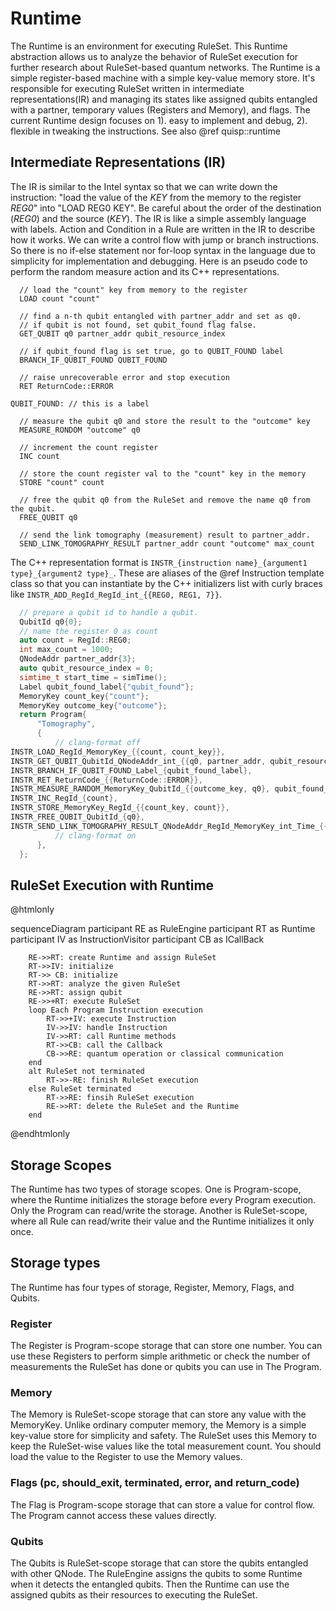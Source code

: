 # Runtime

The Runtime is an environment for executing RuleSet.
This Runtime abstraction allows us to analyze the behavior of RuleSet execution
for further research about RuleSet-based quantum networks. The Runtime is a
simple register-based machine with a simple key-value memory store. It's
responsible for executing RuleSet written in intermediate representations(IR)
and managing its states like assigned qubits entangled with a partner,
temporary values (Registers and Memory), and flags. The current Runtime design
focuses on 1). easy to implement and debug, 2). flexible in tweaking the
instructions.
See also @ref quisp::runtime

## Intermediate Representations (IR)
The IR is similar to the Intel syntax so that we can write down the instruction:
"load the value of the _KEY_ from the memory to the register _REG0_" into
"LOAD REG0 KEY". Be careful about the order of the destination (_REG0_) and the
source (_KEY_). The IR is like a simple assembly language with labels. Action
and Condition in a Rule are written in the IR to describe how it works. We can
write a control flow with jump or branch instructions. So there is no if-else
statement nor for-loop syntax in the language due to simplicity for
implementation and debugging. Here is an pseudo code to perform the random
measure action and its C++ representations.

```plaintext
  // load the "count" key from memory to the register
  LOAD count "count"

  // find a n-th qubit entangled with partner_addr and set as q0.
  // if qubit is not found, set qubit_found flag false.
  GET_QUBIT q0 partner_addr qubit_resource_index

  // if qubit_found flag is set true, go to QUBIT_FOUND label
  BRANCH_IF_QUBIT_FOUND QUBIT_FOUND

  // raise unrecoverable error and stop execution
  RET ReturnCode::ERROR

QUBIT_FOUND: // this is a label

  // measure the qubit q0 and store the result to the "outcome" key
  MEASURE_RONDOM "outcome" q0

  // increment the count register
  INC count

  // store the count register val to the "count" key in the memory
  STORE "count" count

  // free the qubit q0 from the RuleSet and remove the name q0 from the qubit.
  FREE_QUBIT q0

  // send the link tomography (measurement) result to partner_addr.
  SEND_LINK_TOMOGRAPHY_RESULT partner_addr count "outcome" max_count
```

The C++ representation format is
`INSTR_{instruction name}_{argument1 type}_{argument2 type}_`.
These are aliases of the @ref Instruction template class so that you can
instantiate by the C++ initializers list with curly braces like
`INSTR_ADD_RegId_RegId_int_{{REG0, REG1, 7}}`.

```cpp
  // prepare a qubit id to handle a qubit.
  QubitId q0{0};
  // name the register 0 as count
  auto count = RegId::REG0;
  int max_count = 1000;
  QNodeAddr partner_addr{3};
  auto qubit_resource_index = 0;
  simtime_t start_time = simTime();
  Label qubit_found_label{"qubit_found"};
  MemoryKey count_key{"count"};
  MemoryKey outcome_key{"outcome"};
  return Program{
      "Tomography",
      {
          // clang-format off
INSTR_LOAD_RegId_MemoryKey_{{count, count_key}},
INSTR_GET_QUBIT_QubitId_QNodeAddr_int_{{q0, partner_addr, qubit_resource_index}},
INSTR_BRANCH_IF_QUBIT_FOUND_Label_{qubit_found_label},
INSTR_RET_ReturnCode_{{ReturnCode::ERROR}},
INSTR_MEASURE_RANDOM_MemoryKey_QubitId_{{outcome_key, q0}, qubit_found_label},
INSTR_INC_RegId_{count},
INSTR_STORE_MemoryKey_RegId_{{count_key, count}},
INSTR_FREE_QUBIT_QubitId_{q0},
INSTR_SEND_LINK_TOMOGRAPHY_RESULT_QNodeAddr_RegId_MemoryKey_int_Time_{{partner_addr, count, outcome_key, max_count, start_time }}
          // clang-format on
      },
  };
```

## RuleSet Execution with Runtime
@htmlonly
<div class="mermaid">
   sequenceDiagram
        participant RE as RuleEngine
        participant RT as Runtime
        participant IV as InstructionVisitor
        participant CB as ICallBack

        RE->>RT: create Runtime and assign RuleSet
        RT->>IV: initialize
        RT->> CB: initialize
        RT->>RT: analyze the given RuleSet
        RE->>RT: assign qubit
        RE->>+RT: execute RuleSet
        loop Each Program Instruction execution
            RT->>+IV: execute Instruction
            IV->>IV: handle Instruction
            IV->>RT: call Runtime methods
            RT->>CB: call the Callback
            CB->>RE: quantum operation or classical communication
        end
        alt RuleSet not terminated
            RT->>-RE: finish RuleSet execution
        else RuleSet terminated
            RT->>RE: finsih RuleSet execution
            RE->>RT: delete the RuleSet and the Runtime
        end
</div>
<script src="https://unpkg.com/mermaid/dist/mermaid.min.js"></script>
<script>mermaid.initialize({startOnLoad:true});</script>
@endhtmlonly

## Storage Scopes
The Runtime has two types of storage scopes.
One is Program-scope, where the Runtime initializes the storage before every
Program execution. Only the Program can read/write the storage. Another is
RuleSet-scope, where all Rule can read/write their value and the Runtime
initializes it only once.

## Storage types
The Runtime has four types of storage, Register, Memory, Flags, and Qubits.

### Register
The Register is Program-scope storage that can store one number. You can use
these Registers to perform simple arithmetic or check the number of
measurements the RuleSet has done or qubits you can use in The Program.

### Memory
The Memory is RuleSet-scope storage that can store any value with the
MemoryKey. Unlike ordinary computer memory, the Memory is a simple key-value
store for simplicity and safety. The RuleSet uses this Memory to keep the
RuleSet-wise values like the total measurement count. You should load the value
to the Register to use the Memory values.

### Flags (pc, should_exit, terminated, error, and return_code)
The Flag is Program-scope storage that can store a value for control flow.
The Program cannot access these values directly.

### Qubits
The Qubits is RuleSet-scope storage that can store the qubits entangled with
other QNode. The RuleEngine assigns the qubits to some Runtime when it detects
the entangled qubits. Then the Runtime can use the assigned qubits as their
resources to executing the RuleSet.
